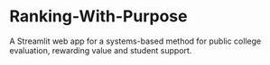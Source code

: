 # Ranking-With-Purpose
A Streamlit web app for a systems-based method for public college evaluation, rewarding value and student support.
